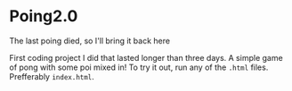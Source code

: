 # Poing2.0
The last poing died, so I'll bring it back here

First coding project I did that lasted longer than three days. A simple game of pong with some poi mixed in!
To try it out, run any of the `.html` files. Prefferably `index.html`.
